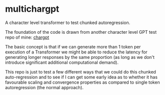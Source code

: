 # multichargpt

A character level transformer to test chunked autoregression.

The foundation of the code is drawn from another character level GPT test repo of mine: [chargpt](https://github.com/rogermilroy/chargpt/)

The basic concept is that if we can generate more than 1 token per execution of a Transformer we might be able to reduce the latency for generating longer responses by the same proportion (as long as we don't introduce significant additional computational demand).

This repo is just to test a few different ways that we could do this chunked auto-regression and to see if I can get some early idea as to whether it has favourable scaling and convergence properties as compared to single token autoregression (the normal approach).
